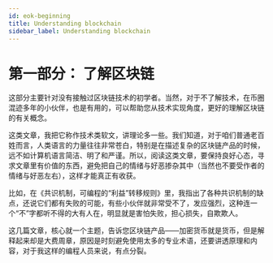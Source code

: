 ```yaml
---
id: eok-beginning
title: Understanding blockchain
sidebar_label: Understanding blockchain
---
```


# 第一部分： 了解区块链

这部分主要针对没有接触过区块链技术的初学者。当然，对于不了解技术，在币圈混迹多年的小伙伴，也是有用的，可以帮助您从技术实现角度，更好的理解区块链的有关概念。

这类文章，我把它称作技术类软文，讲理论多一些。我们知道，对于咱们普通老百姓而言，人类语言的力量往往非常苍白，特别是在描述复杂的区块链产品的时候，远不如计算机语言简洁、明了和严谨。所以，阅读这类文章，要保持良好心态，寻求文章里有价值的东西，避免把自己的情绪与好恶掺杂其中（当然也不要受作者的情绪与好恶左右），这样才能真正有收获。

比如，在《共识机制，可编程的“利益”转移规则》里，我指出了各种共识机制的缺点，还说它们都有失败的可能，有些小伙伴就非常受不了，发应强烈，这种连一个“不”字都听不得的大有人在，明显就是害怕失败，担心损失，自欺欺人。

这几篇文章，核心就一个主题，告诉您区块链产品——加密货币就是货币，但是解释起来却是大费周章，原因是时刻避免使用太多的专业术语，还要讲透原理和内容，对于我这样的编程人员来说，有点分裂。
